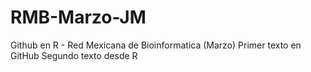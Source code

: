 # RMB-Marzo-JM
Github en R - Red Mexicana de Bioinformatica (Marzo) 
Primer texto en GitHub
Segundo texto desde R 